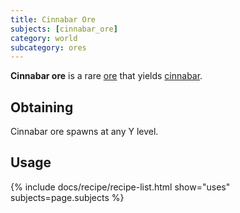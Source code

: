 ```yaml
---
title: Cinnabar Ore
subjects: [cinnabar_ore]
category: world
subcategory: ores
---
```


**Cinnabar ore** is a rare [ore](https://minecraft.fandom.com/wiki/Ore) that yields [cinnabar](../cinnabar/).

Obtaining
---------

Cinnabar ore spawns at any Y level.

Usage
-----

{% include docs/recipe/recipe-list.html show="uses" subjects=page.subjects %}